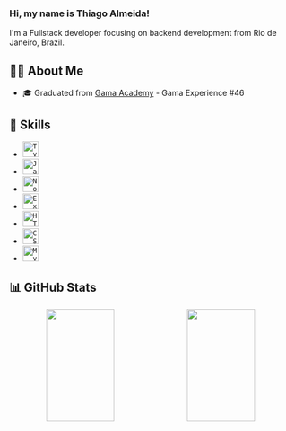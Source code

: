 ### Hi, my name is <strong>Thiago Almeida!</strong>

I'm a Fullstack developer focusing on backend development from Rio de Janeiro, Brazil.

## 👨‍💻 About Me

- 🎓 Graduated from [Gama Academy](https://www.gama.academy/gama-experience/desenvolvimento-web) - Gama Experience #46

## 🚀 Skills

- <code><img height="28" src="https://img.shields.io/badge/TypeScript-007ACC?style=for-the-badge&logo=typescript&logoColor=white" alt="Typescript"/></code>
- <code><img height="28" src="https://img.shields.io/badge/JavaScript-323330?style=for-the-badge&logo=javascript&logoColor=F7DF1E" alt="Javascript"/></code>
- <code><img height="28" src="https://img.shields.io/badge/Node.js-43853D?style=for-the-badge&logo=node.js&logoColor=white" alt="Nodejs"/></code>
- <code><img height="28" src="https://img.shields.io/badge/Express.js-404D59?style=for-the-badge" alt="Express.js"/></code>
- <code><img height="28" src="https://img.shields.io/badge/HTML5-E34F26?style=for-the-badge&logo=html5&logoColor=white" alt="HTML5"/></code>
- <code><img height="28" src="https://img.shields.io/badge/CSS3-1572B6?style=for-the-badge&logo=css3&logoColor=white" alt="CSS"/></code>
- <code><img height="28" src="https://img.shields.io/badge/MySQL-00000F?style=for-the-badge&logo=mysql&logoColor=white" alt="MySQL"/></code>

## 📊 GitHub Stats

<div align="center">  
  <img width="49%" height="200px" src="https://github-readme-stats.vercel.app/api?username=tcalmeida&show_icons=true&count_private=true&hide_border=true&title_color=00bfbf&icon_color=00bfbf&text_color=00bfbf&bg_color=0d1117" /> 
  <img width="49%" height="200px" src="https://github-readme-stats.vercel.app/api/top-langs/?username=tcalmeida&layout=compact&langs_count=6&hide_border=true&title_color=00bfbf&text_color=00bfbf&bg_color=0d1117" />
</div>

<!---
tcalmeida/tcalmeida is a ✨ special ✨ repository because its `README.md` (this file) appears on your GitHub profile.
You can click the Preview link to take a look at your changes.
--->
